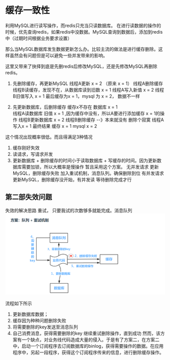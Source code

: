 # 缓存一致性
利用MySQL进行读写操作，而redis只充当只读数据库。
在进行读数据的操作的时候，优先查询redis，如果redis中没数据。MySQL查询到数据后，添加到redis中（过期时间根据业务要求设置）

那么当MySQL数据库发生数据更新怎么办。比较主流的做法是进行缓存删除。这样虽然会有问题但是可以避免一些并发带来的影响。

这里又带来了抉择到底是先删redis后修改MySQL，还是先修改MySQL再删除redis。
1. 先删除缓存，再更新MySQL
线程A更新 x = 2 （原来 x = 1）
线程A删除缓存
线程B读缓存，发现不在，从数据库读到旧数 x = 1
线程A写入新值 x = 2
线程B旧值写入 x = 1
最后缓存为x = 1，mysql 为 x = 2， 数据不一样

2. 先更新数据库，后删除缓存
缓存x不存在 数据库 x = 1  
线程A读数据库 旧值 x = 1 ,因为缓存中没有，所以A要进行添加缓存 x = 1的操作 
线程B更新数据库 x = 2
线程B删除缓存  --》本来就没有 删除个寂寞
线程A写入x = 1
最终结果 缓存 x = 1 mysql x = 2

这个情况出现概率很低。而且得满足3种情况
1. 缓存刚好失效
2. 读请求，写请求并发
3. 更新数据库 + 删除缓存的时间小于读取数据库 + 写缓存的时间。因为更新数据库需要加锁，所以大概率是慢操作
暂且采用这个方案。 
无并发请求    更新MySQL，删除缓存失败              加入重试机制，消息队列。确保删除到位
有并发请求    更新MySQL，删除缓存没开始，有并发读    等待删除完成才行


## 第二部失效问题
失效的解决思路  重试， 只要我试的次数够多就能完成。消息队列
![](./pictures/redis%E4%B8%80%E8%87%B4%E6%80%A7.png)

流程如下所示 
1. 更新数据库数据； 
2. 缓存因为种种问题删除失败 
3. 将需要删除的key发送至消息队列 
4. 自己消费消息，获得需要删除的key 继续重试删除操作，直到成功 
然而，该方案有一个缺点，对业务线代码造成大量的侵入。于是有了方案二，在方案二中，启动一个订阅程序去订阅数据库的binlog，获得需要操作的数据。在应用程序中，另起一段程序，获得这个订阅程序传来的信息，进行删除缓存操作。